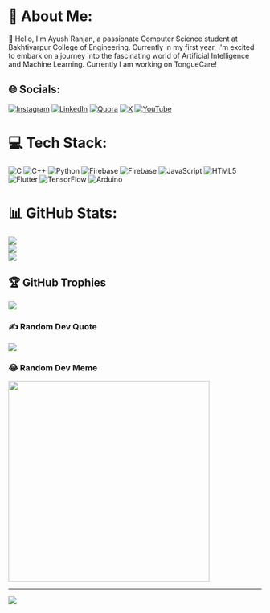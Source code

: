 # 💫 About Me:
👋 Hello, I'm Ayush Ranjan, a passionate Computer Science student at Bakhtiyarpur College of Engineering. Currently in my first year, I'm excited to embark on a journey into the fascinating world of Artificial Intelligence and Machine Learning.
Currently I am working on TongueCare!

## 🌐 Socials:
[![Instagram](https://img.shields.io/badge/Instagram-%23E4405F.svg?logo=Instagram&logoColor=white)](https://instagram.com/ayushraanjan) [![LinkedIn](https://img.shields.io/badge/LinkedIn-%230077B5.svg?logo=linkedin&logoColor=white)](https://linkedin.com/in/ayushraajan) [![Quora](https://img.shields.io/badge/Quora-%23B92B27.svg?logo=Quora&logoColor=white)](https://quora.com/profile/ayushraanjan) [![X](https://img.shields.io/badge/X-black.svg?logo=X&logoColor=white)](https://x.com/ayushraanjan) [![YouTube](https://img.shields.io/badge/YouTube-%23FF0000.svg?logo=YouTube&logoColor=white)](https://youtube.com/@ayushraanjan) 

# 💻 Tech Stack:
![C](https://img.shields.io/badge/c-%2300599C.svg?style=for-the-badge&logo=c&logoColor=white) ![C++](https://img.shields.io/badge/c++-%2300599C.svg?style=for-the-badge&logo=c%2B%2B&logoColor=white) ![Python](https://img.shields.io/badge/python-3670A0?style=for-the-badge&logo=python&logoColor=ffdd54) ![Firebase](https://img.shields.io/badge/firebase-%23039BE5.svg?style=for-the-badge&logo=firebase) ![Firebase](https://img.shields.io/badge/Firebase-039BE5?style=for-the-badge&logo=Firebase&logoColor=white) ![JavaScript](https://img.shields.io/badge/javascript-%23323330.svg?style=for-the-badge&logo=javascript&logoColor=%23F7DF1E) ![HTML5](https://img.shields.io/badge/html5-%23E34F26.svg?style=for-the-badge&logo=html5&logoColor=white) ![Flutter](https://img.shields.io/badge/Flutter-%2302569B.svg?style=for-the-badge&logo=Flutter&logoColor=white) ![TensorFlow](https://img.shields.io/badge/TensorFlow-%23FF6F00.svg?style=for-the-badge&logo=TensorFlow&logoColor=white) ![Arduino](https://img.shields.io/badge/-Arduino-00979D?style=for-the-badge&logo=Arduino&logoColor=white)
# 📊 GitHub Stats:
![](https://github-readme-stats.vercel.app/api?username=ayushraanjan&theme=dark&hide_border=false&include_all_commits=true&count_private=true)<br/>
![](https://github-readme-streak-stats.herokuapp.com/?user=ayushraanjan&theme=dark&hide_border=false)<br/>
![](https://github-readme-stats.vercel.app/api/top-langs/?username=ayushraanjan&theme=dark&hide_border=false&include_all_commits=true&count_private=true&layout=compact)

## 🏆 GitHub Trophies
![](https://github-profile-trophy.vercel.app/?username=ayushraanjan&theme=radical&no-frame=false&no-bg=true&margin-w=4)

### ✍️ Random Dev Quote
![](https://quotes-github-readme.vercel.app/api?type=horizontal&theme=radical)

### 😂 Random Dev Meme
<img src='https://randommeme-five.vercel.app/' style="height: 400px;"/>

---
[![](https://visitcount.itsvg.in/api?id=ayushraanjan&icon=0&color=0)](https://visitcount.itsvg.in)

<!-- Proudly created with GPRM ( https://gprm.itsvg.in ) -->
